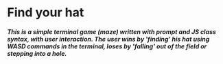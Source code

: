 # Find your hat

##### This is a simple terminal game (maze) written with prompt and JS class syntax, with user interaction. The user wins by 'finding' his hat using WASD commands in the terminal, loses by 'falling' out of the field or stepping into a hole.
